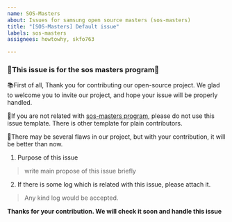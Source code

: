```yaml
---
name: SOS-Masters
about: Issues for samsung open source masters (sos-masters)
title: "[SOS-Masters] Default issue"
labels: sos-masters
assignees: howtowhy, skfo763

---
```


###  🌟This issue is for the sos masters program🌟 
📚First of all, Thank you for contributing our open-source project. We glad to welcome you to invite our project, and hope your issue will be properly handled.

🎈If you are not related with [sos-masters program](https://opensource.samsung.com/community/master/masterList), please do not use this issue template. There is other template for plain contributors.

💖There may be several flaws in our project, but with your contribution, it will be better than now.

1. Purpose of this issue
> write main propose of this issue briefly 
2. If there is some log which is related with this issue, please attach it.
> Any kind log would be accepted.

**Thanks for your contribution. We will check it soon and handle this issue**

